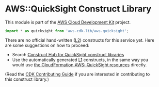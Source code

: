 # AWS::QuickSight Construct Library


This module is part of the [AWS Cloud Development Kit](https://github.com/aws/aws-cdk) project.

```ts nofixture
import * as quicksight from 'aws-cdk-lib/aws-quicksight';
```

<!--BEGIN CFNONLY DISCLAIMER-->

There are no official hand-written ([L2](https://docs.aws.amazon.com/cdk/latest/guide/constructs.html#constructs_lib)) constructs for this service yet. Here are some suggestions on how to proceed:

- Search [Construct Hub for QuickSight construct libraries](https://constructs.dev/search?q=quicksight)
- Use the automatically generated [L1](https://docs.aws.amazon.com/cdk/latest/guide/constructs.html#constructs_l1_using) constructs, in the same way you would use [the CloudFormation AWS::QuickSight resources](https://docs.aws.amazon.com/AWSCloudFormation/latest/UserGuide/AWS_QuickSight.html) directly.


(Read the [CDK Contributing Guide](https://github.com/aws/aws-cdk/blob/master/CONTRIBUTING.md) if you are interested in contributing to this construct library.)

<!--END CFNONLY DISCLAIMER-->
